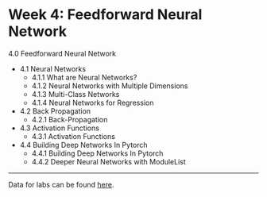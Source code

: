 # Week 4: Feedforward Neural Network

4.0 Feedforward Neural Network
- 4.1 Neural Networks
  - 4.1.1 What are Neural Networks?
  - 4.1.2 Neural Networks with Multiple Dimensions
  - 4.1.3 Multi-Class Networks
  - 4.1.4 Neural Networks for Regression
- 4.2 Back Propagation
  - 4.2.1 Back-Propagation
- 4.3 Activation Functions
  - 4.3.1 Activation Functions
- 4.4 Building Deep Networks In Pytorch
  - 4.4.1 Building Deep Networks In Pytorch
  - 4.4.2 Deeper Neural Networks with ModuleList

---
Data for labs can be found [here](https://drive.google.com/open?id=1Ci21WESzTC4QP5f1wkDXElePQ7-i9N1O).
